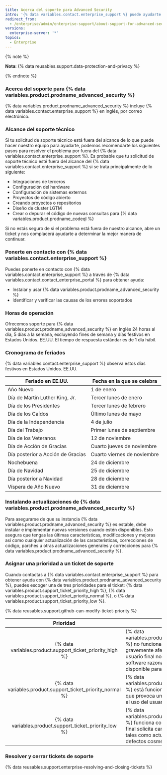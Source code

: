 ```yaml
---
title: Acerca del soporte para Advanced Security
intro: '{% data variables.contact.enterprise_support %} puede ayudarte a solucionar problemas que encuentras mientras usas {% data variables.product.prodname_advanced_security %}.'
redirect_from:
  - /enterprise/admin/enterprise-support/about-support-for-advanced-security
versions:
  enterprise-server: '*'
topics:
  - Enterprise
---
```


{% note %}

**Nota**: {% data reusables.support.data-protection-and-privacy %}

{% endnote %}

### Acerca del soporte para {% data variables.product.prodname_advanced_security %}

{% data variables.product.prodname_advanced_security %} incluye {% data variables.contact.enterprise_support %} en inglés, por correo electrónico.

### Alcance del soporte técnico

Si tu solicitud de soporte técnico está fuera del alcance de lo que puede hacer nuestro equipo para ayudarte, podemos recomendarte los siguientes pasos para resolver el problema por fuera del {% data variables.contact.enterprise_support %}. Es probable que tu solicitud de soporte técnico esté fuera del alcance del {% data variables.contact.enterprise_support %} si se trata principalmente de lo siguiente:
- Integraciones de terceros
- Configuración del hardware
- Configuración de sistemas externos
- Proyectos de código abierto
- Creando proyectos o repositorios
- Diseño de cluster LGTM
- Crear o depurar el código de nuevas consultas para {% data variables.product.prodname_codeql %}

Si no estás seguro de si el problema está fuera de nuestro alcance, abre un ticket y nos complacerá ayudarte a determinar la mejor manera de continuar.

### Ponerte en contacto con {% data variables.contact.enterprise_support %}

Puedes ponerte en contacto con {% data variables.contact.enterprise_support %} a través de {% data variables.contact.contact_enterprise_portal %} para obtener ayuda:
- Instalar y usar {% data variables.product.prodname_advanced_security %}
- Identificar y verificar las causas de los errores soportados

### Horas de operación

Ofrecemos soporte para {% data variables.product.prodname_advanced_security %} en Inglés 24 horas al día, 5 días a la semana, excluyendo fines de semana y días festivos en Estados Unidos. EE.UU. El tiempo de respuesta estándar es de 1 día hábil.

### Cronograma de feriados

{% data variables.contact.enterprise_support %} observa estos días festivos en Estados Unidos. EE.UU.

| Feriado en EE.UU.                 | Fecha en la que se celebra  |
| --------------------------------- | --------------------------- |
| Año Nuevo                         | 1 de enero                  |
| Día de Martin Luther King, Jr.    | Tercer lunes de enero       |
| Día de los Presidentes            | Tercer lunes de febrero     |
| Día de los Caídos                 | Último lunes de mayo        |
| Día de la Independencia           | 4 de julio                  |
| Día del Trabajo                   | Primer lunes de septiembre  |
| Día de los Veteranos              | 12 de noviembre             |
| Día de Acción de Gracias          | Cuarto jueves de noviembre  |
| Día posterior a Acción de Gracias | Cuarto viernes de noviembre |
| Nochebuena                        | 24 de diciembre             |
| Día de Navidad                    | 25 de diciembre             |
| Día posterior a Navidad           | 28 de diciembre             |
| Víspera de Año Nuevo              | 31 de diciembre             |

### Instalando actualizaciones de {% data variables.product.prodname_advanced_security %}

Para asegurarse de que su instancia {% data variables.product.prodname_advanced_security %} es estable, debe instalar e implementar nuevas versiones cuando estén disponibles. Esto asegura que tengas las últimas características, modificaciones y mejoras así como cualquier actualización de las características, correcciones de código, parches u otras actualizaciones generales y correcciones para {% data variables.product.prodname_advanced_security %}.

### Asignar una prioridad a un ticket de soporte

Cuando contactas a {% data variables.contact.enterprise_support %} para obtener ayuda con {% data variables.product.prodname_advanced_security %}, puedes escoger una de tres prioridades para el ticket: {% data variables.product.support_ticket_priority_high %}, {% data variables.product.support_ticket_priority_normal %}, o {% data variables.product.support_ticket_priority_low %}.

{% data reusables.support.github-can-modify-ticket-priority %}

|                           Prioridad                           | Descripción                                                                                                                                                                                                                                                       |
|:-------------------------------------------------------------:| ----------------------------------------------------------------------------------------------------------------------------------------------------------------------------------------------------------------------------------------------------------------- |
|  {% data variables.product.support_ticket_priority_high %}  | {% data variables.product.prodname_advanced_security %} no funciona o se detiene o se ve gravemente afectado de tal manera que el usuario final no puede seguir utilizando el software razonablemente y no hay solución disponible para solucionar el problema. |
| {% data variables.product.support_ticket_priority_normal %} | {% data variables.product.prodname_advanced_security %} está funcionando de forma inconsistente, lo que provoca un deterioro de la productividad y el uso del usuario final.                                                                                    |
|  {% data variables.product.support_ticket_priority_low %}   | {% data variables.product.prodname_advanced_security %} funciona consistentemente, pero el usuario final solicita cambios menores en el software, tales como actualizaciones de documentación, defectos cosméticos o mejoras.                                   |

### Resolver y cerrar tickets de soporte

{% data reusables.support.enterprise-resolving-and-closing-tickets %}
